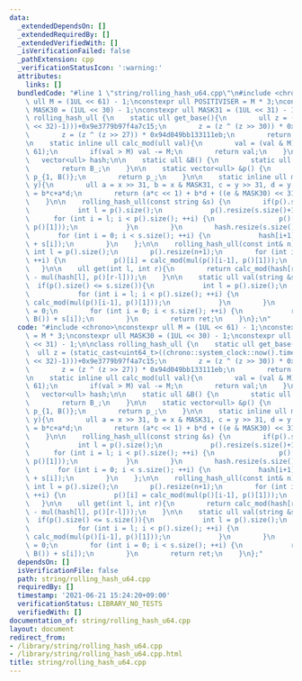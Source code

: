 ```yaml
---
data:
  _extendedDependsOn: []
  _extendedRequiredBy: []
  _extendedVerifiedWith: []
  _isVerificationFailed: false
  _pathExtension: cpp
  _verificationStatusIcon: ':warning:'
  attributes:
    links: []
  bundledCode: "#line 1 \"string/rolling_hash_u64.cpp\"\n#include <chrono>\nconstexpr\
    \ ull M = (1UL << 61) - 1;\nconstexpr ull POSITIVISER = M * 3;\nconstexpr ull\
    \ MASK30 = (1UL << 30) - 1;\nconstexpr ull MASK31 = (1UL << 31) - 1;\n\nclass\
    \ rolling_hash_ull {\n    static ull get_base(){\n        ull z = (static_cast<uint64_t>((chrono::system_clock::now().time_since_epoch().count())&((1LL\
    \ << 32)-1)))+0x9e3779b97f4a7c15;\n        z = (z ^ (z >> 30)) * 0xbf58476d1ce4e5b9;\n\
    \        z = (z ^ (z >> 27)) * 0x94d049bb133111eb;\n        return z;\n    }\n\
    \n    static inline ull calc_mod(ull val){\n        val = (val & M) + (val >>\
    \ 61);\n        if(val > M) val -= M;\n        return val;\n    }\npublic:\n \
    \   vector<ull> hash;\n\n    static ull &B() {\n        static ull B_ = (get_base())%(M-2)+2;\n\
    \        return B_;\n    }\n\n    static vector<ull> &p() {\n        static vector<ull>\
    \ p_{1, B()};\n        return p_;\n    }\n\n    static inline ull mul(ull x, ull\
    \ y){\n        ull a = x >> 31, b = x & MASK31, c = y >> 31, d = y & MASK31, e\
    \ = b*c+a*d;\n        return (a*c << 1) + b*d + ((e & MASK30) << 31) + (e >> 30);\n\
    \    }\n\n    rolling_hash_ull(const string &s) {\n        if(p().size() <= s.size()){\n\
    \            int l = p().size();\n            p().resize(s.size()+1);\n      \
    \      for (int i = l; i < p().size(); ++i) {\n                p()[i] = calc_mod(mul(p()[i-1],\
    \ p()[1]));\n            }\n        }\n        hash.resize(s.size()+1, 0);\n \
    \       for (int i = 0; i < s.size(); ++i) {\n            hash[i+1] = calc_mod(mul(hash[i],B())\
    \ + s[i]);\n        }\n    };\n\n    rolling_hash_ull(const int& n){\n       \
    \ int l = p().size();\n        p().resize(n+1);\n        for (int i = l; i < p().size();\
    \ ++i) {\n            p()[i] = calc_mod(mul(p()[i-1], p()[1]));\n        }\n \
    \   }\n\n    ull get(int l, int r){\n        return calc_mod(hash[r] + POSITIVISER\
    \ - mul(hash[l], p()[r-l]));\n    }\n\n    static ull val(string &s){\n      \
    \  if(p().size() <= s.size()){\n            int l = p().size();\n            p().resize(s.size()+1);\n\
    \            for (int i = l; i < p().size(); ++i) {\n                p()[i] =\
    \ calc_mod(mul(p()[i-1], p()[1]));\n            }\n        }\n        ull ret\
    \ = 0;\n        for (int i = 0; i < s.size(); ++i) {\n            ret = calc_mod(mul(ret,\
    \ B()) + s[i]);\n        }\n        return ret;\n    }\n};\n"
  code: "#include <chrono>\nconstexpr ull M = (1UL << 61) - 1;\nconstexpr ull POSITIVISER\
    \ = M * 3;\nconstexpr ull MASK30 = (1UL << 30) - 1;\nconstexpr ull MASK31 = (1UL\
    \ << 31) - 1;\n\nclass rolling_hash_ull {\n    static ull get_base(){\n      \
    \  ull z = (static_cast<uint64_t>((chrono::system_clock::now().time_since_epoch().count())&((1LL\
    \ << 32)-1)))+0x9e3779b97f4a7c15;\n        z = (z ^ (z >> 30)) * 0xbf58476d1ce4e5b9;\n\
    \        z = (z ^ (z >> 27)) * 0x94d049bb133111eb;\n        return z;\n    }\n\
    \n    static inline ull calc_mod(ull val){\n        val = (val & M) + (val >>\
    \ 61);\n        if(val > M) val -= M;\n        return val;\n    }\npublic:\n \
    \   vector<ull> hash;\n\n    static ull &B() {\n        static ull B_ = (get_base())%(M-2)+2;\n\
    \        return B_;\n    }\n\n    static vector<ull> &p() {\n        static vector<ull>\
    \ p_{1, B()};\n        return p_;\n    }\n\n    static inline ull mul(ull x, ull\
    \ y){\n        ull a = x >> 31, b = x & MASK31, c = y >> 31, d = y & MASK31, e\
    \ = b*c+a*d;\n        return (a*c << 1) + b*d + ((e & MASK30) << 31) + (e >> 30);\n\
    \    }\n\n    rolling_hash_ull(const string &s) {\n        if(p().size() <= s.size()){\n\
    \            int l = p().size();\n            p().resize(s.size()+1);\n      \
    \      for (int i = l; i < p().size(); ++i) {\n                p()[i] = calc_mod(mul(p()[i-1],\
    \ p()[1]));\n            }\n        }\n        hash.resize(s.size()+1, 0);\n \
    \       for (int i = 0; i < s.size(); ++i) {\n            hash[i+1] = calc_mod(mul(hash[i],B())\
    \ + s[i]);\n        }\n    };\n\n    rolling_hash_ull(const int& n){\n       \
    \ int l = p().size();\n        p().resize(n+1);\n        for (int i = l; i < p().size();\
    \ ++i) {\n            p()[i] = calc_mod(mul(p()[i-1], p()[1]));\n        }\n \
    \   }\n\n    ull get(int l, int r){\n        return calc_mod(hash[r] + POSITIVISER\
    \ - mul(hash[l], p()[r-l]));\n    }\n\n    static ull val(string &s){\n      \
    \  if(p().size() <= s.size()){\n            int l = p().size();\n            p().resize(s.size()+1);\n\
    \            for (int i = l; i < p().size(); ++i) {\n                p()[i] =\
    \ calc_mod(mul(p()[i-1], p()[1]));\n            }\n        }\n        ull ret\
    \ = 0;\n        for (int i = 0; i < s.size(); ++i) {\n            ret = calc_mod(mul(ret,\
    \ B()) + s[i]);\n        }\n        return ret;\n    }\n};"
  dependsOn: []
  isVerificationFile: false
  path: string/rolling_hash_u64.cpp
  requiredBy: []
  timestamp: '2021-06-21 15:24:20+09:00'
  verificationStatus: LIBRARY_NO_TESTS
  verifiedWith: []
documentation_of: string/rolling_hash_u64.cpp
layout: document
redirect_from:
- /library/string/rolling_hash_u64.cpp
- /library/string/rolling_hash_u64.cpp.html
title: string/rolling_hash_u64.cpp
---
```

